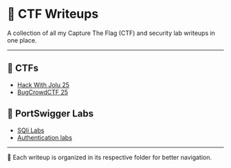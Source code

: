 # 📝 CTF Writeups

A collection of all my Capture The Flag (CTF) and security lab writeups in one place.  

---

## 📌 CTFs
- [Hack With Jolu 25](./CTFs/Hack_With_Jolu_25/Hack_With_Jolu_25.md)
- [BugCrowdCTF 25](./CTFs/BugCrowdCTF_25/BugCrowdCTF.md)

## 🔐 PortSwigger Labs
- [SQli Labs](./PortSwigger_Labs/SQL%20Injection.md)
- [Authentication labs](./PortSwigger_Labs/Authentication.md)

---

📂 Each writeup is organized in its respective folder for better navigation.  
